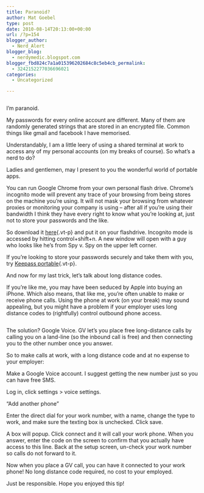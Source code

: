 ```yaml
---
title: Paranoid?
author: Mat Goebel
type: post
date: 2010-08-14T20:13:00+00:00
url: /?p=154
blogger_author:
  - Nerd_Alert
blogger_blog:
  - nerdymedic.blogspot.com
blogger_fbd824c7a1a015396202684c8c5eb4cb_permalink:
  - 3242152277036696021
categories:
  - Uncategorized

---
```

<div class="separator" style="clear:both;text-align:center;">
  <a class="vt-p" style="margin-left:1em;margin-right:1em;" href="http://wp.docker.localhost:8000/wp-content/uploads/2011/06/spy-vs-spy-without-bombs-775529.jpg"><img src="http://wp.docker.localhost:8000/wp-content/uploads/2011/06/spy-vs-spy-without-bombs-775529.jpg?w=300" alt="" border="0" /></a>
</div>

I&#8217;m paranoid.

My passwords for every online account are different. Many of them are randomly generated strings that are stored in an encrypted file. Common things like gmail and facebook I have memorised.

Understandably, I am a little leery of using a shared terminal at work to access any of my personal accounts (on my breaks of course). So what&#8217;s a nerd to do?

Ladies and gentlemen, may I present to you the wonderful world of portable apps.

You can run Google Chrome from your own personal flash drive. Chrome&#8217;s incognito mode will prevent any trace of your browsing from being stores on the machine you&#8217;re using. It will not mask your browsing from whatever proxies or monitoring your company is using &#8211; after all if you&#8217;re using their bandwidth I think they have every right to know what you&#8217;re looking at, just not to store your passwords and the like.

So download it [here][1]{.vt-p} and put it on your flashdrive. Incognito mode is accessed by hitting control+shift+n. A new window will open with a guy who looks like he&#8217;s from Spy v. Spy on the upper left corner.

If you&#8217;re looking to store your passwords securely and take them with you, try [Keepass portable][2]{.vt-p}.

And now for my last trick, let&#8217;s talk about long distance codes.

If you&#8217;re like me, you may have been seduced by Apple into buying an iPhone. Which also means, that like me, you&#8217;re often unable to make or receive phone calls. Using the phone at work (on your break) may sound appealing, but you might have a problem if your employer uses long distance codes to (rightfully) control outbound phone access.

<div class="separator" style="clear:both;text-align:center;">
  <a class="vt-p" style="margin-left:1em;margin-right:1em;" href="http://wp.docker.localhost:8000/wp-content/uploads/2011/06/googlevoicelogo11.jpg"><img src="http://wp.docker.localhost:8000/wp-content/uploads/2011/06/googlevoicelogo11.jpg?w=222" alt="" border="0" /></a>
</div>

The solution? Google Voice. GV let&#8217;s you place free long-distance calls by calling you on a land-line (so the inbound call is free) and then connecting you to the other number once you answer.

So to make calls at work, with a long distance code and at no expense to your employer:

Make a Google Voice account. I suggest getting the new number just so you can have free SMS.

Log in, click settings > voice settings.

&#8220;Add another phone&#8221;

Enter the direct dial for your work number, with a name, change the type to work, and make sure the texting box is unchecked. Click save.

A box will popup. Click connect and it will call your work phone. When you answer, enter the code on the screen to confirm that you actually have access to this line. Back at the setup screen, un-check your work number so calls do not forward to it.

Now when you place a GV call, you can have it connected to your work phone! No long distance code required, no cost to your employed.

Just be responsible. Hope you enjoyed this tip!

<div class="blogger-post-footer">
  <img alt="" width="1" height="1" />
</div>

 [1]: http://portableapps.com/apps/internet/google_chrome_portable
 [2]: http://portableapps.com/apps/utilities/keepass_portable
